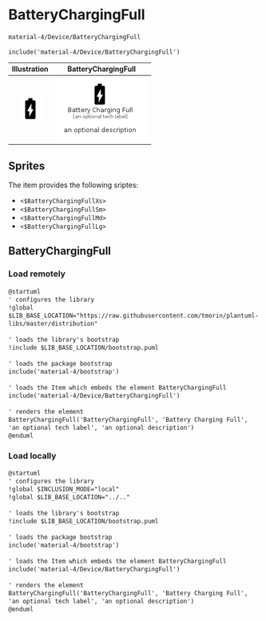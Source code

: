 # BatteryChargingFull


```text
material-4/Device/BatteryChargingFull
```

```text
include('material-4/Device/BatteryChargingFull')
```



| Illustration | BatteryChargingFull |
| :---: | :---: |
| ![illustration for Illustration](../../material-4/Device/BatteryChargingFull.png) | ![illustration for BatteryChargingFull](../../material-4/Device/BatteryChargingFull.Local.png) |



## Sprites
The item provides the following sriptes:

- `<$BatteryChargingFullXs>`
- `<$BatteryChargingFullSm>`
- `<$BatteryChargingFullMd>`
- `<$BatteryChargingFullLg>`





## BatteryChargingFull

### Load remotely
```plantuml
@startuml
' configures the library
!global $LIB_BASE_LOCATION="https://raw.githubusercontent.com/tmorin/plantuml-libs/master/distribution"

' loads the library's bootstrap
!include $LIB_BASE_LOCATION/bootstrap.puml

' loads the package bootstrap
include('material-4/bootstrap')

' loads the Item which embeds the element BatteryChargingFull
include('material-4/Device/BatteryChargingFull')

' renders the element
BatteryChargingFull('BatteryChargingFull', 'Battery Charging Full', 'an optional tech label', 'an optional description')
@enduml
```

### Load locally
```plantuml
@startuml
' configures the library
!global $INCLUSION_MODE="local"
!global $LIB_BASE_LOCATION="../.."

' loads the library's bootstrap
!include $LIB_BASE_LOCATION/bootstrap.puml

' loads the package bootstrap
include('material-4/bootstrap')

' loads the Item which embeds the element BatteryChargingFull
include('material-4/Device/BatteryChargingFull')

' renders the element
BatteryChargingFull('BatteryChargingFull', 'Battery Charging Full', 'an optional tech label', 'an optional description')
@enduml
```

